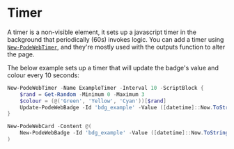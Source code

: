 # Timer

A timer is a non-visible element, it sets up a javascript timer in the background that periodically (60s) invokes logic. You can add a timer using [`New-PodeWebTimer`](../../../Functions/Elements/New-PodeWebTimer), and they're mostly used with the outputs function to alter the page.

The below example sets up a timer that will update the badge's value and colour every 10 seconds:

```powershell
New-PodeWebTimer -Name ExampleTimer -Interval 10 -ScriptBlock {
    $rand = Get-Random -Minimum 0 -Maximum 3
    $colour = (@('Green', 'Yellow', 'Cyan'))[$rand]
    Update-PodeWebBadge -Id 'bdg_example' -Value ([datetime]::Now.ToString('yyyy-MM-dd HH:mm:ss')) -Colour $colour
}

New-PodeWebCard -Content @(
    New-PodeWebBadge -Id 'bdg_example' -Value ([datetime]::Now.ToString('yyyy-MM-dd HH:mm:ss')) -Colour Cyan
)
```
